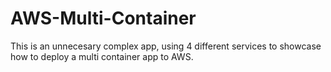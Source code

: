 # AWS-Multi-Container
This is an unnecesary complex app, using 4 different services to showcase how to deploy a multi container app to AWS.
